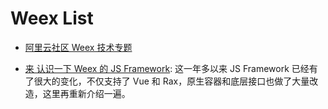 

# Weex List

- [阿里云社区 Weex 技术专题](https://yq.aliyun.com/topic/34)

- [来 认识一下 Weex 的 JS Framework](https://parg.co/UWR): 这一年多以来 JS Framework 已经有了很大的变化，不仅支持了 Vue 和 Rax，原生容器和底层接口也做了大量改造，这里再重新介绍一遍。
